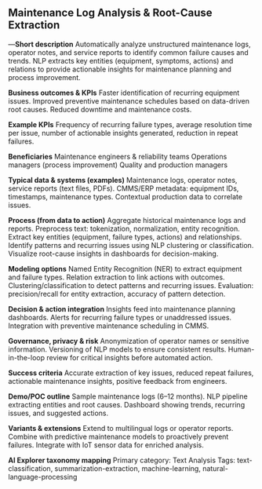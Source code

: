 ## Maintenance Log Analysis & Root-Cause Extraction

—**Short description**
Automatically analyze unstructured maintenance logs, operator notes, and service reports to identify common failure causes and trends. NLP extracts key entities (equipment, symptoms, actions) and relations to provide actionable insights for maintenance planning and process improvement.

**Business outcomes & KPIs**
Faster identification of recurring equipment issues.
Improved preventive maintenance schedules based on data-driven root causes.
Reduced downtime and maintenance costs.

**Example KPIs**
Frequency of recurring failure types, average resolution time per issue, number of actionable insights generated, reduction in repeat failures.

**Beneficiaries**
Maintenance engineers & reliability teams
Operations managers (process improvement)
Quality and production managers

**Typical data & systems (examples)**
Maintenance logs, operator notes, service reports (text files, PDFs).
CMMS/ERP metadata: equipment IDs, timestamps, maintenance types.
Contextual production data to correlate issues.

**Process (from data to action)**
Aggregate historical maintenance logs and reports.
Preprocess text: tokenization, normalization, entity recognition.
Extract key entities (equipment, failure types, actions) and relationships.
Identify patterns and recurring issues using NLP clustering or classification.
Visualize root-cause insights in dashboards for decision-making.

**Modeling options**
Named Entity Recognition (NER) to extract equipment and failure types.
Relation extraction to link actions with outcomes.
Clustering/classification to detect patterns and recurring issues.
Evaluation: precision/recall for entity extraction, accuracy of pattern detection.

**Decision & action integration**
Insights feed into maintenance planning dashboards.
Alerts for recurring failure types or unaddressed issues.
Integration with preventive maintenance scheduling in CMMS.

**Governance, privacy & risk**
Anonymization of operator names or sensitive information.
Versioning of NLP models to ensure consistent results.
Human-in-the-loop review for critical insights before automated action.

**Success criteria**
Accurate extraction of key issues, reduced repeat failures, actionable maintenance insights, positive feedback from engineers.

**Demo/POC outline**
Sample maintenance logs (6–12 months).
NLP pipeline extracting entities and root causes.
Dashboard showing trends, recurring issues, and suggested actions.

**Variants & extensions**
Extend to multilingual logs or operator reports.
Combine with predictive maintenance models to proactively prevent failures.
Integrate with IoT sensor data for enriched analysis.

**AI Explorer taxonomy mapping**
Primary category: Text Analysis
Tags: text-classification, summarization-extraction, machine-learning, natural-language-processing
